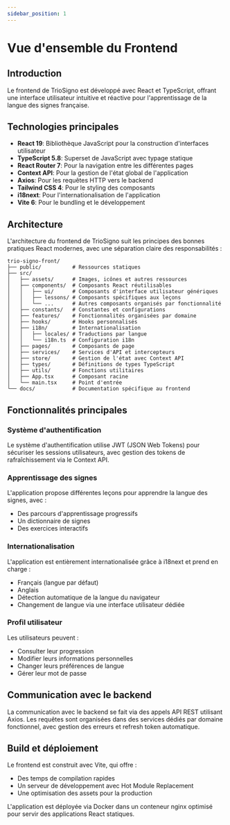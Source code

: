 ```yaml
---
sidebar_position: 1
---
```


# Vue d'ensemble du Frontend

## Introduction

Le frontend de TrioSigno est développé avec React et TypeScript, offrant une interface utilisateur intuitive et réactive pour l'apprentissage de la langue des signes française.

## Technologies principales

- **React 19**: Bibliothèque JavaScript pour la construction d'interfaces utilisateur
- **TypeScript 5.8**: Superset de JavaScript avec typage statique
- **React Router 7**: Pour la navigation entre les différentes pages
- **Context API**: Pour la gestion de l'état global de l'application
- **Axios**: Pour les requêtes HTTP vers le backend
- **Tailwind CSS 4**: Pour le styling des composants
- **i18next**: Pour l'internationalisation de l'application
- **Vite 6**: Pour le bundling et le développement

## Architecture

L'architecture du frontend de TrioSigno suit les principes des bonnes pratiques React modernes, avec une séparation claire des responsabilités :

```
trio-signo-front/
├── public/          # Ressources statiques
├── src/
│   ├── assets/      # Images, icônes et autres ressources
│   ├── components/  # Composants React réutilisables
│   │   ├── ui/      # Composants d'interface utilisateur génériques
│   │   ├── lessons/ # Composants spécifiques aux leçons
│   │   └── ...      # Autres composants organisés par fonctionnalité
│   ├── constants/   # Constantes et configurations
│   ├── features/    # Fonctionnalités organisées par domaine
│   ├── hooks/       # Hooks personnalisés
│   ├── i18n/        # Internationalisation
│   │   ├── locales/ # Traductions par langue
│   │   └── i18n.ts  # Configuration i18n
│   ├── pages/       # Composants de page
│   ├── services/    # Services d'API et intercepteurs
│   ├── store/       # Gestion de l'état avec Context API
│   ├── types/       # Définitions de types TypeScript
│   ├── utils/       # Fonctions utilitaires
│   ├── App.tsx      # Composant racine
│   └── main.tsx     # Point d'entrée
└── docs/            # Documentation spécifique au frontend
```

## Fonctionnalités principales

### Système d'authentification

Le système d'authentification utilise JWT (JSON Web Tokens) pour sécuriser les sessions utilisateurs, avec gestion des tokens de rafraîchissement via le Context API.

### Apprentissage des signes

L'application propose différentes leçons pour apprendre la langue des signes, avec :

- Des parcours d'apprentissage progressifs
- Un dictionnaire de signes
- Des exercices interactifs

### Internationalisation

L'application est entièrement internationalisée grâce à i18next et prend en charge :

- Français (langue par défaut)
- Anglais
- Détection automatique de la langue du navigateur
- Changement de langue via une interface utilisateur dédiée

### Profil utilisateur

Les utilisateurs peuvent :

- Consulter leur progression
- Modifier leurs informations personnelles
- Changer leurs préférences de langue
- Gérer leur mot de passe

## Communication avec le backend

La communication avec le backend se fait via des appels API REST utilisant Axios. Les requêtes sont organisées dans des services dédiés par domaine fonctionnel, avec gestion des erreurs et refresh token automatique.

## Build et déploiement

Le frontend est construit avec Vite, qui offre :

- Des temps de compilation rapides
- Un serveur de développement avec Hot Module Replacement
- Une optimisation des assets pour la production

L'application est déployée via Docker dans un conteneur nginx optimisé pour servir des applications React statiques.
